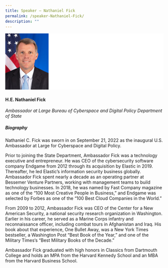 ```yaml
---
title: Speaker – Nathaniel Fick
permalink: /speaker-Nathaniel-Fick/
description: ""
---
```

![](/images/Speakers/Nathaniel%20Fick.jpg)

#### **H.E. Nathaniel Fick**

*Ambassador at Large Bureau of Cyberspace and Digital Policy Department of State*  

##### **Biography**
Nathaniel C. Fick was sworn in on September 21, 2022 as the inaugural U.S. Ambassador at Large for Cyberspace and Digital Policy.

Prior to joining the State Department, Ambassador Fick was a technology executive and entrepreneur.  He was CEO of the cybersecurity software company Endgame from 2012 through its acquisition by Elastic in 2019.  Thereafter, he led Elastic’s information security business globally.  Ambassador Fick spent nearly a decade as an operating partner at Bessemer Venture Partners, working with management teams to build technology businesses.  In 2018, he was named by Fast Company magazine as one of the “100 Most Creative People in Business,” and Endgame was selected by Forbes as one of the “100 Best Cloud Companies in the World.”

From 2009 to 2012, Ambassador Fick was CEO of the Center for a New American Security, a national security research organization in Washington.  Earlier in his career, he served as a Marine Corps infantry and reconnaissance officer, including combat tours in Afghanistan and Iraq.  His book about that experience, One Bullet Away, was a New York Times bestseller, a Washington Post “Best Book of the Year,” and one of the Military Times‘s “Best Military Books of the Decade.”

Ambassador Fick graduated with high honors in Classics from Dartmouth College and holds an MPA from the Harvard Kennedy School and an MBA from the Harvard Business School.
